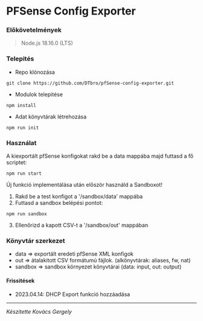 # PFSense Config Exporter

### Előkövetelmények

> Node.js 18.16.0 (LTS)

### Telepités

- Repo klónozása

```
git clone https://github.com/DTbro/pfSense-config-exporter.git
```

- Modulok telepitése

```
npm install
```

- Adat könyvtárak létrehozása

```
npm run init
```

### Használat

A kiexportált pfSense konfigokat rakd be a data mappába majd futtasd a fő scriptet:

```
npm run start
```

Új funkció implementálása után először használd a Sandboxot!

1. Rakd be a test konfigot a '/sandbox/data' mappába
2. Futtasd a sandbox belépési pontot:

```
npm run sandbox
```

3. Ellenőrizd a kapott CSV-t a '/sandbox/out' mappában

### Könyvtár szerkezet

- data => exportált eredeti pfSense XML konfigok
- out => átalakitott CSV formátumú fájlok. (alkönyvtárak: aliases, fw, nat)
- sandbox => sandbox környezet könyvtárai (data: input, out: output)

#### Frissitések

- 2023.04.14: DHCP Export funkció hozzáadása

---

_Készitette Kovács Gergely_
